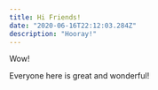```yaml
---
title: Hi Friends!
date: "2020-06-16T22:12:03.284Z"
description: "Hooray!"
---
```


Wow!

Everyone here is great and wonderful!
